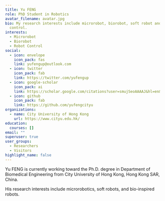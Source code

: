 ```yaml
---
title: Yu FENG
role: PhD Student in Robotics
avatar_filename: avatar.jpg
bio: My research interests include microrobot, biorobot, soft robot and robot
  control.
interests:
  - Microrobot
  - Biorobot
  - Robot Control
social:
  - icon: envelope
    icon_pack: fas
    link: yufengup@outlook.com
  - icon: twitter
    icon_pack: fab
    link: https://twitter.com/yufengup
  - icon: google-scholar
    icon_pack: ai
    link: https://scholar.google.com/citations?user=smujSeoAAAAJ&hl=en&authuser=2
  - icon: github
    icon_pack: fab
    link: https://github.com/yufengcityu
organizations:
  - name: City University of Hong Kong
    url: https://www.cityu.edu.hk/
education:
  courses: []
email: ""
superuser: true
user_groups:
  - Researchers
  - Visitors
highlight_name: false
---
```

Yu FENG is currently working toward the Ph.D. degree in Department of Biomedical Engineering from City University of Hong Kong, Hong Kong SAR, China.

His research interests include microrobotics, soft robots, and bio-inspired robots.